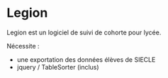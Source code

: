 Legion
======

Legion est un logiciel de suivi de cohorte pour lycée.

Nécessite :
* une exportation des données élèves de SIECLE
* jquery / TableSorter (inclus)
